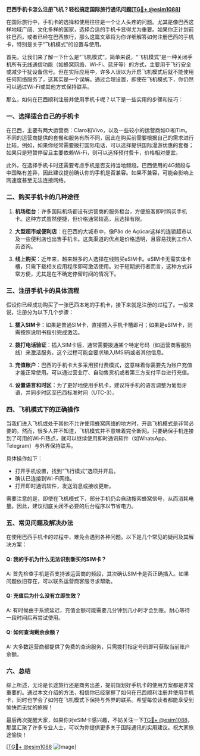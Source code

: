 **巴西手机卡怎么注册飞机？轻松搞定国际旅行通讯问题[[TG💪+ @esim1088](https://t.me/s/esim1088)]**

在国际旅行中，手机卡的选择和使用往往是一个让人头疼的问题。尤其是像巴西这样地域广阔、文化多样的国家，选择合适的手机卡显得尤为重要。如果你正计划前往巴西，或者已经在巴西旅行，那么这篇文章将为你详细解答如何注册巴西的手机卡，特别是关于“飞机模式”的设置与使用。

首先，让我们来了解一下什么是“飞机模式”。简单来说，“飞机模式”是一种关闭手机所有无线通信功能（如蜂窝网络、Wi-Fi、蓝牙等）的方式，主要用于飞行安全或减少干扰设备信号。但在实际应用中，许多人误以为开启飞机模式后就不能使用任何网络服务了，这其实是一个误解。通过合理设置，即使在飞机模式下，你仍然可以通过Wi-Fi或其他方式保持联系。

那么，如何在巴西顺利注册并使用手机卡呢？以下是一些实用的步骤和技巧：

### 一、选择适合自己的手机卡

在巴西，主要有两大运营商：Claro和Vivo，以及一些较小的运营商如Oi和Tim。不同的运营商提供的套餐和服务有所不同，因此在购买前需要根据自己的需求进行比较。例如，如果你经常需要拨打国际电话，可以选择提供国际漫游优惠的套餐；如果只是短暂停留且主要依赖Wi-Fi，则可以选择预付费卡，价格相对便宜。

此外，在选择手机卡时还需要考虑手机是否支持当地频段。巴西使用的4G频段与中国略有差异，因此建议提前确认你的手机是否兼容。如果不兼容，可能会影响上网速度甚至无法连接网络。

### 二、购买手机卡的几种途径

1. **机场柜台**：许多国际机场都设有运营商的服务柜台，方便旅客即时购买手机卡。这种方式虽然便捷，但价格通常较高，且选择有限。
   
2. **大型超市或便利店**：在巴西的大城市中，像Pão de Açúcar这样的连锁超市以及一些便利店也出售手机卡。这类渠道的优点是价格透明，且容易找到工作人员咨询。

3. **线上购买**：近年来，越来越多的人选择在线购买eSIM卡。eSIM卡无需实体卡槽，只需下载相关应用程序即可激活使用。对于短期旅行者而言，这种方式非常方便，尤其是在不确定停留时间的情况下。

### 三、注册手机卡的具体流程

假设你已经成功购买了一张巴西本地的手机卡，接下来就是注册的过程了。一般来说，注册分为以下几个步骤：

1. **插入SIM卡**：如果是普通SIM卡，直接插入手机卡槽即可；如果是eSIM卡，则需按照说明书指引完成激活。

2. **拨打电话验证**：插入SIM卡后，通常需要拨通某个特定号码（如运营商客服热线）来激活服务。这个过程可能会要求输入IMSI码或者其他信息。

3. **充值账户**：巴西的手机卡大多采用预付费模式，这意味着你需要先为账户充值才能正常使用。可以通过营业厅、自动售货机或者第三方支付平台进行充值。

4. **设置语言和时区**：为了更好地使用手机卡，建议将手机的语言调整为葡萄牙语，并同步时区至巴西标准时间（UTC-3）。

### 四、飞机模式下的正确操作

当我们进入飞机或处于其他不允许使用蜂窝网络的地方时，开启飞机模式是非常必要的。然而，很多人并不知道，飞机模式并不意味着完全断网。只要确保手机连接到了可用的Wi-Fi热点，就可以继续使用即时通讯软件（如WhatsApp、Telegram）与外界保持联系。

具体操作如下：
- 打开手机设置，找到“飞行模式”选项并开启。
- 确认已连接到Wi-Fi网络。
- 打开即时通讯软件，发送消息或接收更新。

需要注意的是，即使在飞机模式下，部分手机仍会自动搜索蜂窝信号，从而消耗电量。因此，建议彻底关闭不必要的后台程序以节省电力。

### 五、常见问题及解决办法

在使用巴西手机卡的过程中，难免会遇到各种问题。以下是几个常见的疑问及其解决方案：

#### Q: 我的手机为什么无法识别新买的SIM卡？
A: 首先检查手机是否支持该运营商的频段，其次确认SIM卡是否正确插入。如果问题依旧存在，可以联系运营商客服寻求帮助。

#### Q: 充值后为什么没有立即生效？
A: 有时候由于系统延迟，充值金额可能需要几分钟到几小时才会到账。耐心等待一段时间后再尝试使用。

#### Q: 如何查询剩余余额？
A: 大多数运营商都提供了免费的查询服务，只需拨打指定号码即可获取当前账户余额。

### 六、总结

综上所述，无论是长途旅行还是商务出差，提前规划好手机卡的使用方案都是非常重要的。通过本文介绍的方法，相信你已经掌握了如何在巴西顺利注册并使用手机卡，同时也学会了如何在飞机模式下保持与外界的联系。希望每位读者都能享受到愉快而无忧的旅程！

最后再次提醒大家，如果你对eSIM卡感兴趣，不妨关注一下[TG💪+ @esim1088](https://t.me/s/esim1088)，那里汇聚了许多专业人士，可以为你提供更多关于国际通讯的实用建议。祝大家旅途愉快！

[[TG💪+ @esim1088](https://t.me/s/esim1088) ![Image](https://i.postimg.cc/4NQfJmqS/Snipaste-2025-05-13-00-14-12.png)]